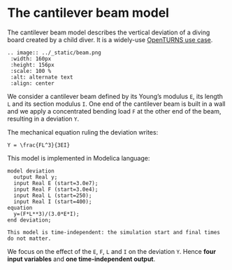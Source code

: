 # The cantilever beam model

The cantilever beam model describes the vertical deviation of a diving board created by a child diver. It is a widely-use [OpenTURNS use case](http://openturns.github.io/openturns/master/usecases/use_case_cantilever_beam.html).

```{eval-rst}
.. image:: ../_static/beam.png
 :width: 160px
 :height: 156px
 :scale: 100 %
 :alt: alternate text
 :align: center
```

We consider a cantilever beam defined by its Young’s modulus `E`, its length `L` and its section modulus `I`. One end of the cantilever beam is built in a wall and we apply a concentrated bending load `F` at the other end of the beam, resulting in a deviation `Y`.

The mechanical equation ruling the deviation writes:
```{math}
Y = \frac{FL^3}{3EI}
```

This model is implemented in Modelica language:
```
model deviation
  output Real y;
  input Real E (start=3.0e7);
  input Real F (start=3.0e4);
  input Real L (start=250);
  input Real I (start=400);
equation
  y=(F*L**3)/(3.0*E*I);
end deviation;
```

```{note}
This model is time-independent: the simulation start and final times do not matter.
```

We focus on the effect of the `E`, `F`, `L` and `I` on the deviation `Y`. Hence **four input variables** and **one time-independent output**.